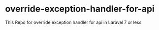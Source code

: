 # override-exception-handler-for-api
This Repo for override exception handler for api  in Laravel 7 or less
